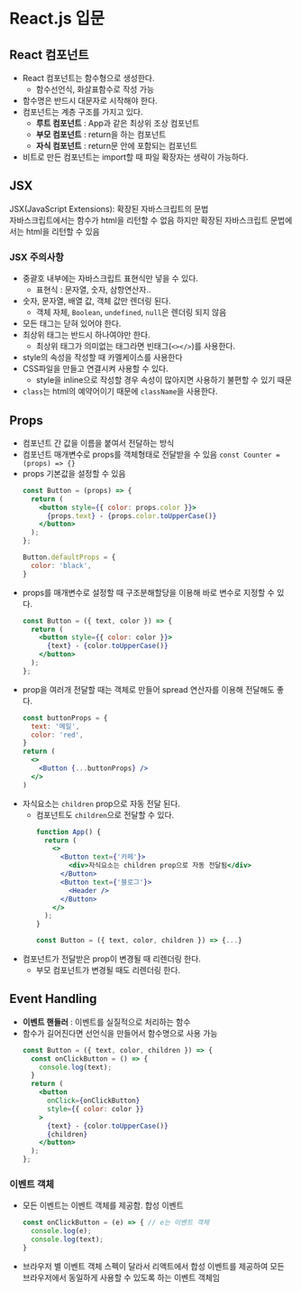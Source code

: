 # React.js 입문
## React 컴포넌트
- React 컴포넌트는 함수형으로 생성한다.
  - 함수선언식, 화살표함수로 작성 가능
- 함수명은 반드시 대문자로 시작해야 한다.
- 컴포넌트는 계층 구조를 가지고 있다.
  - **루트 컴포넌트** : App과 같은 최상위 조상 컴포넌트
  - **부모 컴포넌트** : return을 하는 컴포넌트
  - **자식 컴포넌트** : return문 안에 포함되는 컴포넌트
- 비트로 만든 컴포넌트는 import할 때 파일 확장자는 생략이 가능하다.

## JSX
JSX(JavaScript Extensions): 확장된 자바스크립트의 문법  
자바스크립트에서는 함수가 html을 리턴할 수 없음 하지만 확장된 자바스크립트 문법에서는 html을 리턴할 수 있음

### JSX 주의사항
- 중괄호 내부에는 자바스크립트 표현식만 넣을 수 있다.
  - 표현식 : 문자열, 숫자, 삼항연산자..
- 숫자, 문자열, 배열 값, 객체 값만 렌더링 된다.
  - 객체 자체, `Boolean`, `undefined`, `null`은 렌더링 되지 않음
- 모든 태그는 닫혀 있어야 한다.
- 최상위 태그는 반드시 하나여야만 한다.
  - 최상위 태그가 의미없는 태그라면 빈태그(`<></>`)를 사용한다.
- style의 속성을 작성할 때 카멜케이스를 사용한다
- CSS파일을 만들고 연결시켜 사용할 수 있다.
  - style을 inline으로 작성할 경우 속성이 많아지면 사용하기 불편할 수 있기 때문
- `class`는 html의 예약어이기 때문에 `className`을 사용한다.

## Props
- 컴포넌트 간 값을 이름을 붙여서 전달하는 방식
- 컴포넌트 매개변수로 props를 객체형태로 전달받을 수 있음
  `const Counter = (props) => {}`
- props 기본값을 설정할 수 있음
    ```jsx
    const Button = (props) => {
      return (
        <button style={{ color: props.color }}>
          {props.text} - {props.color.toUpperCase()}
        </button>
      );
    };

    Button.defaultProps = {
      color: 'black',
    }
    ```
- props를 매개변수로 설정할 때 구조분해할당을 이용해 바로 변수로 지정할 수 있다.
    ```jsx
    const Button = ({ text, color }) => {
      return (
        <button style={{ color: color }}>
          {text} - {color.toUpperCase()}
        </button>
      );
    };
    ```
- prop을 여러개 전달할 때는 객체로 만들어 spread 연산자를 이용해 전달해도 좋다.
    ```jsx
    const buttonProps = {
      text: '메일',
      color: 'red',
    }
    return (
      <>
        <Button {...buttonProps} />
      </>
    )
    ```
- 자식요소는 `children` prop으로 자동 전달 된다.
  - 컴포넌트도 `children`으로 전달할 수 있다.
    ```jsx
    function App() {
      return (
        <>
          <Button text={'카페'}>
            <div>자식요소는 children prop으로 자동 전달됨</div>
          </Button>
          <Button text={'블로그'}>
            <Header />
          </Button>
        </>
      );
    }

    const Button = ({ text, color, children }) => {...}
    ```
- 컴포넌트가 전달받은 prop이 변경될 때 리렌더링 한다.
  - 부모 컴포넌트가 변경될 때도 리렌더링 한다.

## Event Handling
- **이벤트 핸들러** : 이벤트를 실질적으로 처리하는 함수
- 함수가 길어진다면 선언식을 만들어서 함수명으로 사용 가능
  ```jsx
  const Button = ({ text, color, children }) => {
    const onClickButton = () => {
      console.log(text);
    }
    return (
      <button
        onClick={onClickButton}
        style={{ color: color }}
      >
        {text} - {color.toUpperCase()}
        {children}
      </button>
    );
  };
  ```

### 이벤트 객체
- 모든 이벤트는 이벤트 객체를 제공함. 합성 이벤트
  ```jsx
  const onClickButton = (e) => { // e는 이벤트 객체
    console.log(e);
    console.log(text);
  }
  ```
- 브라우저 별 이벤트 객체 스펙이 달라서 리액트에서 합성 이벤트를 제공하여 모든 브라우저에서 동일하게 사용할 수 있도록 하는 이벤트 객체임
